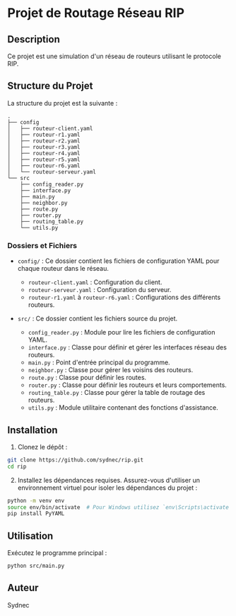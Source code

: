 # Projet de Routage Réseau RIP

## Description

Ce projet est une simulation d'un réseau de routeurs utilisant le protocole RIP.

## Structure du Projet

La structure du projet est la suivante :
```
.
├── config
│   ├── routeur-client.yaml
│   ├── routeur-r1.yaml
│   ├── routeur-r2.yaml
│   ├── routeur-r3.yaml
│   ├── routeur-r4.yaml
│   ├── routeur-r5.yaml
│   ├── routeur-r6.yaml
│   └── routeur-serveur.yaml
└── src
    ├── config_reader.py
    ├── interface.py
    ├── main.py
    ├── neighbor.py
    ├── route.py
    ├── router.py
    ├── routing_table.py
    └── utils.py
```


### Dossiers et Fichiers

- `config/` : Ce dossier contient les fichiers de configuration YAML pour chaque routeur dans le réseau.
  - `routeur-client.yaml` : Configuration du client.
  - `routeur-serveur.yaml` : Configuration du serveur.
  - `routeur-r1.yaml` à `routeur-r6.yaml` : Configurations des différents routeurs.

- `src/` : Ce dossier contient les fichiers source du projet.
  - `config_reader.py` : Module pour lire les fichiers de configuration YAML.
  - `interface.py` : Classe pour définir et gérer les interfaces réseau des routeurs.
  - `main.py` : Point d'entrée principal du programme.
  - `neighbor.py` : Classe pour gérer les voisins des routeurs.
  - `route.py` : Classe pour définir les routes.
  - `router.py` : Classe pour définir les routeurs et leurs comportements.
  - `routing_table.py` : Classe pour gérer la table de routage des routeurs.
  - `utils.py` : Module utilitaire contenant des fonctions d'assistance.

## Installation

1. Clonez le dépôt :

```bash
git clone https://github.com/sydnec/rip.git
cd rip
```

2. Installez les dépendances requises. Assurez-vous d'utiliser un environnement virtuel pour isoler les dépendances du projet :
```bash
python -m venv env
source env/bin/activate  # Pour Windows utilisez `env\Scripts\activate`
pip install PyYAML
```

## Utilisation
Exécutez le programme principal :
```bash
python src/main.py
```
## Auteur
Sydnec